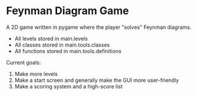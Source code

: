 # Feynman Diagram Game

A 2D game written in pygame where the player "solves" Feynman diagrams.

* All levels stored in main.levels
* All classes stored in main.tools.classes
* All functions stored in main.tools.definitions

Current goals:
1. Make more levels
2. Make a start screen and generally make the GUI more user-friendly
3. Make a scoring system and a high-score list
